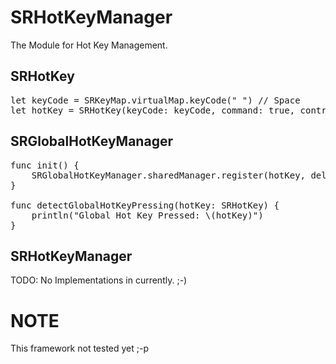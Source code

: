 SRHotKeyManager
===============

The Module for Hot Key Management.

## SRHotKey

<pre>
let keyCode = SRKeyMap.virtualMap.keyCode(" ") // Space
let hotKey = SRHotKey(keyCode: keyCode, command: true, control: true, option: true, shift: false)
</pre>

## SRGlobalHotKeyManager

<pre>
func init() {
    SRGlobalHotKeyManager.sharedManager.register(hotKey, delegate: self)
}

func detectGlobalHotKeyPressing(hotKey: SRHotKey) {
    println("Global Hot Key Pressed: \(hotKey)")
}
</pre>

## SRHotKeyManager

TODO: No Implementations in currently. ;-)

# NOTE

This framework not tested yet ;-p
